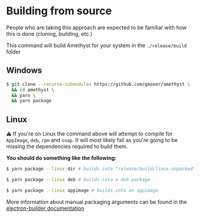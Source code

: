 # Building from source
People who are taking this approach are expected to be familiar with how this is done (cloning, building, etc.)

This command will build Amethyst for your system in the `./release/build` folder

## Windows
```sh
$ git clone --recurse-submodules https://github.com/geoxor/amethyst \
  && cd amethyst \
  && yarn \
  && yarn package 
```

## Linux
⚠️ If you're on Linux the command above will attempt to compile for 
`AppImage`, `deb`, `rpm` and `snap`. It will most likely fail as you're going to be missing the
dependencies required to build them.

**You should do something like the following:**

```sh
$ yarn package --linux dir # builds into "release/build/linux-unpacked"
```

```sh
$ yarn package --linux deb # builds into a deb package
```

```sh
$ yarn package --linux appimage # builds into an appimage
```

More information about manual packaging arguments can be found in the [electron-builder documentation](https://www.electron.build/configuration/linux.html)
